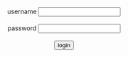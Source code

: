 <!DOCTYPE html>
 <html>
<head>
<title>login</title>
</head>
<body>
<center>
<form>
<label for="un">username</label>
<input type="text" name="username" id="un">
</br></br>
<label for="pw ">password</label>
<input type="password" name="password" id="pw"></br></br>
<input type="submit" value="login">
</form>
</center>
</body>
</html>
